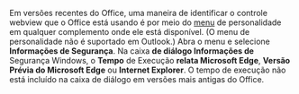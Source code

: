 Em versões recentes do Office, uma maneira de identificar o controle webview que o Office está usando é por meio do [menu](../design/task-pane-add-ins.md#personality-menu) de personalidade em qualquer complemento onde ele está disponível. (O menu de personalidade não é suportado em Outlook.) Abra o menu e selecione **Informações de Segurança**. Na caixa **de diálogo Informações de** Segurança Windows, o **Tempo** de Execução **relata Microsoft Edge**, **Versão Prévia do Microsoft Edge** ou **Internet Explorer**. O tempo de execução não está incluído na caixa de diálogo em versões mais antigas do Office. 
